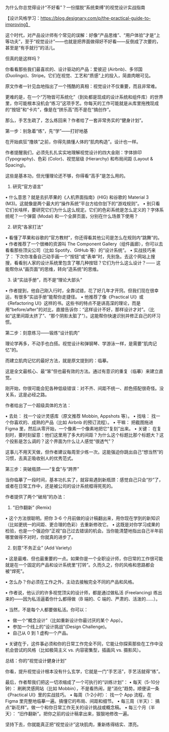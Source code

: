 为什么你总觉得设计“不好看”？一份摆脱“系统束缚”的视觉设计实战指南

【设计风格学习：https://blog.designary.com/p/the-practical-guide-to-improving】


这个时代，对产品设计师有个常见的误解：好像“产品思维”、“用户体验”才是“上等功夫”，至于“视觉设计”——也就是把界面做得好不好看——反倒成了次要的，甚至是“有手就行”的活儿。

但真的是这样吗？

你看看那些我们最喜欢的、设计驱动的产品：爱彼迎 (Airbnb)、多邻国 (Duolingo)、Stripe。它们在视觉、工艺和“质感”上的投入，简直肉眼可见。

原文作者一针见血地指出了一个残酷的真相：视觉设计不仅重要，而且非常难。

更难的是，在一个“万物皆可系统化”（到处都是现成的设计系统和组件库）的世界里，你可能根本没机会“练习”这项手艺。你每天的工作可能就是从库里拖拽现成的“按钮”和“卡片”，像是在“拼乐高”而不是在“搞创作”。

那么，手艺生疏了，怎么练回来？作者给了一套非常务实的“健身计划”。

第一步：别急着“练”，先“学”——打好地基

在开始疯狂“撸铁”之前，你得先搞懂人体的“肌肉构造”。设计也一样。

作者提醒我们，必须先扎扎实实地理解视觉设计的四大金刚：字体排印 (Typography)、色彩 (Color)、视觉层级 (Hierarchy) 和布局间距 (Layout & Spacing)。

这些是基本功，但光懂理论还不够，你得看“高手”是怎么用的。

1. 研究“官方语言”
  
• 什么意思？就是去扒苹果的《人机界面指南》(HIG) 和谷歌的 Material 3 (M3)。这就像是两个最大的“操作系统”平台方给你划下的“游戏规则”。
• 别只看它们长啥样，要研究它们为什么这么规定。它们的色彩系统是怎么定义的？字体系统呢？一个弹窗 (Modal) 和一个全屏页面，分别在什么场景下使用？

2. 研究“各家打法”
  
• 看懂了苹果和谷歌的“官方教材”，你还得看其他公司是怎么在规则内“跳舞”的。
• 作者推荐了一个很棒的资源叫 The Component Gallery（组件画廊），你可以去看看那些顶尖公司（比如 Spotify、GitHub 等）的“设计系统”。
• 实战技巧来了： 下次你准备自己动手画一个“按钮”或“表单”时，先别急。去这个网站上搜搜，看看别人家的设计系统里包含了哪几种按钮？它们为什么这么设计？—— 这能帮你从“画页面”的思维，转向“造系统”的思维。

3. 读“实战手册”，而不是“理论大部头”
  
• 作者提到，他自己刚入行时，全靠试错，花了好几年才开窍。但我们现在很幸运，有很多“实战手册”能帮你走捷径。
• 他推荐了像《Practical UI》或《Refactoring UI》这样的书。这些书的特点不是讲高深的理论，而是用“before/after”的对比，直接告诉你：“这样设计不好，那样设计才对”。（比如“这里间距太挤了”、“那个阴影太脏了”）。这能帮你快速识别并修正自己的坏习惯。

第二步：刻意练习——锻炼“设计肌肉”

理论学再多，不动手也白搭。视觉设计和弹钢琴、学游泳一样，是需要“肌肉记忆”的。

而建立肌肉记忆的最好方法，就是原文提到的：临摹。

这是全文最核心、最“笨”但也最有效的方法。通过有意识的重复（临摹）来建立直觉。

刚开始，你很可能会犯各种低级错误：对不齐、间距不统一、颜色搭配很奇怪。没关系，这是必经之路。

作者给出了一个超级具体的方法：

• 去处： 找一个设计灵感库（原文推荐 Mobbin, Appshots 等）。
• 找啥： 找一个你喜欢的、成熟的产品（比如 Airbnb 的预订流程）。
• 干嘛： 把截图拖进 Figma 里，然后从零开始，一个像素一个像素地把它“复刻”出来。
• 关键： 在复刻时，要时刻留意：他们这里用了多大的间距？为什么这个标题比那个标题大？这个投影是怎么调的？这个界面为什么让人感觉“很透气”？

这事儿不用天天做，但作者建议每周至少练一次。这能强迫你跳出自己“想当然”的习惯，去真正吸收别人的优秀范式。

第三步：突破瓶颈——“复盘”与“跨界”

当你临摹了一段时间，基本功扎实了，就容易遇到新瓶颈：感觉自己只会“抄”了，或者在日常工作中，还是被公司的设计系统框得死死的。

作者提供了两个“破局”的办法：

1. “旧作翻新” (Remix)
  
• 这个方法很聪明。把你 3-6 个月前做的设计稿翻出来，用你现在学到的新知识（比如更统一的间距、更合理的色彩）去重新修改它。
• 这既是对你学习成果的检验，也是一个强迫你“正视”自己过去错误的机会。当你能清楚地指出自己半年前哪里做得不对时，你就真的进步了。

2. 刻意“不务正业” (Add Variety)
  
• 这是最难、但也最重要的一点。如果你是一个全职设计师，你日常的工作很可能就是在一个固定的产品和设计系统里“打转”。久而久之，你的风格和思路都会被“焊死”。

• 怎么办？你必须在工作之外，主动去接触完全不同的产品和风格。

• 作者说，他认识的许多视觉顶尖的设计师，都是通过做私活 (Freelancing) 练出来的——因为私活逼着你什么都得做（B 端的、C 端的、严肃的、活泼的……）。

• 当然，不是每个人都要做私活。你可以：
- 做一个“概念设计”（比如重新设计你最讨厌的某个 App）。
- 参加一个线上的“设计挑战”(Design Challenge)。
- 自己从 0 到 1 虚构一个产品。
  
• 关键在于，这件事必须和你的日常工作完全不同，它能让你探索那些在工作中没机会尝试的风格（比如极简主义 vs. 内容密集型，插画风 vs. 摄影风）。

总结：你的“视觉设计健身计划”

你看，提升视觉设计根本没有什么玄学，它就是一门“手艺活”，手艺活就得“练”。

最后，作者帮我们把这一切浓缩成了一个可执行的“训练计划”：
• 每天（5-10分钟）： 刷刷灵感网站（比如 Mobbin），不是看热闹，是“消化”趋势。顺便读一条《Practical UI》里的实战技巧。
• 每周（1-2小时）： 找一个 App 流程，在 Figma 里完整地临摹一遍。搞懂它的布局、间距和细节。
• 每三周（半天）： 搞点“新花样”。做一个和你日常工作无关的设计挑战或概念稿。
• 每三个月（半天）： “旧作翻新”。把你之前的设计稿拿出来，狠狠地修改一遍。

坚持下去，你就能真正把“视觉设计”这块肌肉，重新练得结实、漂亮。
